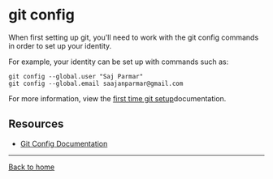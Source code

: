 # git config

When first setting up git, you'll need to work with the git config commands in order to set up your identity.

For example, your identity can be set up with commands such as:

```
git config --global.user "Saj Parmar"
git config --global.email saajanparmar@gmail.com
```

For more information, view the [first time git setup](https://git-scm.com/book/en/v2/Getting-Started-First-Time-Git-Setup)documentation.

## Resources

- [Git Config Documentation](https://git-scm.com/docs/git-config)

---

[Back to home](../README.md)